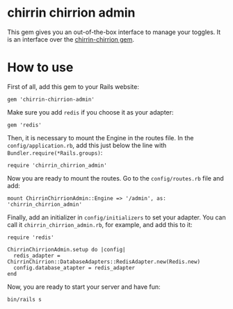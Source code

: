 # chirrin chirrion admin
This gem gives you an out-of-the-box interface to manage your toggles. It is an
interface over the [chirrin-chirrion gem](https://github.com/bvicenzo/chirrin-chirrion).

# How to use

First of all, add this gem to your Rails website:

```
gem 'chirrin-chirrion-admin'
```

Make sure you add `redis` if you choose it as your adapter:

```
gem 'redis'
```

Then, it is necessary to mount the Engine in the routes file. In the
`config/application.rb`, add this just below the line with
`Bundler.require(*Rails.groups)`:

```
require 'chirrin_chirrion_admin'
```

Now you are ready to mount the routes. Go to the `config/routes.rb` file and
add:

```
mount ChirrinChirrionAdmin::Engine => '/admin', as: 'chirrin_chirrion_admin'
```

Finally, add an initializer in `config/initializers` to set your adapter. You
can call it `chirrin_chirrion_admin.rb`, for example, and add this to it:

```
require 'redis'

ChirrinChirrionAdmin.setup do |config|
  redis_adapter = ChirrinChirrion::DatabaseAdapters::RedisAdapter.new(Redis.new)
  config.database_atapter = redis_adapter
end
```

Now, you are ready to start your server and have fun:

```
bin/rails s
```
